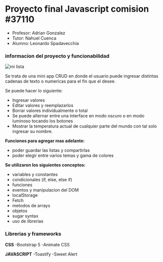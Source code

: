 # Proyecto final Javascript comision #37110

- Profesor: Adrian Gonzalez
- Tutor: Nahuel Cuenca
- Alumno: Leonardo Spadavecchia

### informacion del proyecto y funcionabilidad

![mi lista](https://res.cloudinary.com/leoms96/image/upload/v1654899579/lista_tripbf.png)


Se trata de una mini app CRUD en donde el usuario puede ingresar distintas cadenas de texto o numericas para el fin que el desee. 

Se puede hacer lo siguiente:
- Ingresar valores
- Editar valores y reemplazarlos
- Borrar valores individualmente o total
- Se puede alternar entre una interface en modo oscuro o en modo luminoso tocando los botones
- Mostrar la temperatura actual de cualquier parte del mundo con tal solo ingresar su nombre.

**Funciones para agregar mas adelante:**

- poder guardar las listas y compartirlas
- poder elegir entre varios temas y gama de colores


**Se utilizaron los siguientes conceptos:**

- variables y constantes
- condicionales (if, else, else if)
- funciones
- eventos y manipulacion del DOM
- localStorage
- Fetch
- metodos de arrays
- objetos
- sugar syntax
- uso de librerias

### Librerias y frameworks

**CSS**
-Bootstrap 5
-Animate CSS

**JAVASCRIPT**
-Toastify
-Sweet Alert
